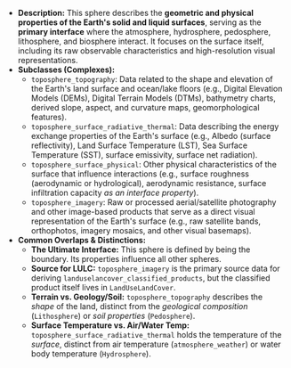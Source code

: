 - **Description:** This sphere describes the **geometric and physical properties of the Earth's solid and liquid surfaces**, serving as the **primary interface** where the atmosphere, hydrosphere, pedosphere, lithosphere, and biosphere interact. It focuses on the surface itself, including its raw observable characteristics and high-resolution visual representations.
- **Subclasses (Complexes):**
    - `toposphere_topography`: Data related to the shape and elevation of the Earth's land surface and ocean/lake floors (e.g., Digital Elevation Models (DEMs), Digital Terrain Models (DTMs), bathymetry charts, derived slope, aspect, and curvature maps, geomorphological features).
    - `toposphere_surface_radiative_thermal`: Data describing the energy exchange properties of the Earth's surface (e.g., Albedo (surface reflectivity), Land Surface Temperature (LST), Sea Surface Temperature (SST), surface emissivity, surface net radiation).
    - `toposphere_surface_physical`: Other physical characteristics of the surface that influence interactions (e.g., surface roughness (aerodynamic or hydrological), aerodynamic resistance, surface infiltration capacity _as an interface property_).
    - `toposphere_imagery`: Raw or processed aerial/satellite photography and other image-based products that serve as a direct visual representation of the Earth's surface (e.g., raw satellite bands, orthophotos, imagery mosaics, and other visual basemaps).
- **Common Overlaps & Distinctions:**
    - **The Ultimate Interface:** This sphere is defined by being the boundary. Its properties influence all other spheres.
    - **Source for LULC:** `toposphere_imagery` is the primary source data for deriving `landuselancover_classified_products`, but the classified product itself lives in `LandUseLandCover`.
    - **Terrain vs. Geology/Soil:** `toposphere_topography` describes the _shape_ of the land, distinct from the _geological composition_ (`Lithosphere`) or _soil properties_ (`Pedosphere`).
    - **Surface Temperature vs. Air/Water Temp:** `toposphere_surface_radiative_thermal` holds the temperature of the _surface_, distinct from air temperature (`atmosphere_weather`) or water body temperature (`Hydrosphere`).